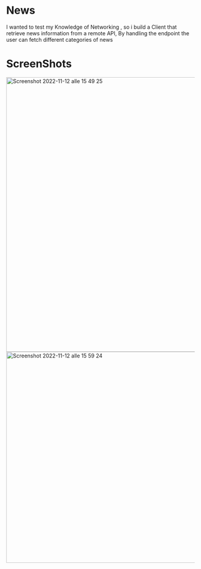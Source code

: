# News

I wanted to test my Knowledge of Networking , so i build a Client that retrieve news information from a remote API, By handling the endpoint
the user can fetch different categories of news 

# ScreenShots
<img width="735" alt="Screenshot 2022-11-12 alle 15 49 25" src="https://user-images.githubusercontent.com/36538180/201480378-963cb73f-4777-4371-b603-946d048dbbd9.png">
<img width="565" alt="Screenshot 2022-11-12 alle 15 59 24" src="https://user-images.githubusercontent.com/36538180/201480383-520ad33d-2e71-463e-919d-0a61565b09d5.png">
